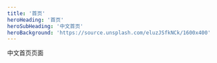 ```yaml
---
title: '首页'
heroHeading: '首页'
heroSubHeading: '中文首页'
heroBackground: 'https://source.unsplash.com/eluzJSfkNCk/1600x400'
---
```

 中文首页页面
